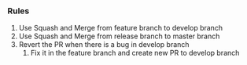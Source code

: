 ### Rules ###
1. Use Squash and Merge from feature branch to develop branch
2. Use Squash and Merge from release branch to master branch
3. Revert the PR when there is a bug in develop branch
    1. Fix it in the feature branch and create new PR to develop branch
